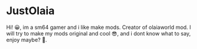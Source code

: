 # JustOlaia
Hi! 😀, im a sm64 gamer and i like make mods.
Creator of olaiaworld mod.
I will try to make my mods original and cool 😎, and i dont know what to say, enjoy maybe? 🤔.